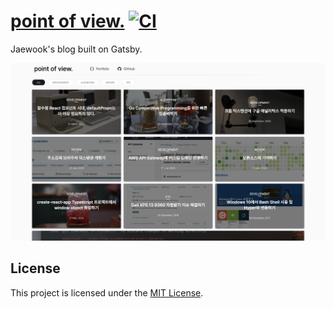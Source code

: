 # [point of view.](https://jaewook.me) [![CI](https://github.com/Jaewoook/point-of-view/actions/workflows/ci.yml/badge.svg)](https://github.com/Jaewoook/point-of-view/actions/workflows/ci.yml)

Jaewook's blog built on Gatsby.

![site main image](./images/site_main.png)

## License

This project is licensed under the [MIT License](./LICENSE).
